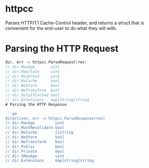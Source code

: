 httpcc
======

Parses HTTP/1.1 Cache-Control header, and returns a struct that is convenient
for the end-user to do what they will with.

# Parsing the HTTP Request

```go
dir, err := httpcc.ParseRequest(res)
// dir.MaxAge       uint
// dir.MaxStale     uint
// dir.MinFresh     uint
// dir.NoCache      bool
// dir.NoStore      bool
// dir.NoTransform  bool
// dir.OnlyIfCached bool
// dir.Extensions   map[string]string
# Parsing the HTTP Response

```go
directives, err := httpcc.ParseResponse(res)
// dir.MaxAge         uint
// dir.MustRevalidate bool
// dir.NoCache        []string
// dir.NoStore        bool
// dir.NoTransform    bool
// dir.Public         bool
// dir.Private        bool
// dir.SMaxAge        uint
// dir.Extensions     map[string]string
```

